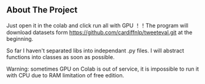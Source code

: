 <!-- ABOUT THE PROJECT -->
## About The Project
Just open it in the colab and click run all with GPU ！！The program will download datasets form https://github.com/cardiffnlp/tweeteval.git at the beginning.

So far I haven't separated libs into independant .py files. I will abstract functions into classes as soon as possible. 

Warning: sometimes GPU on Colab is out of service, it is impossible to run it with CPU due to RAM limitation of free edition. 
